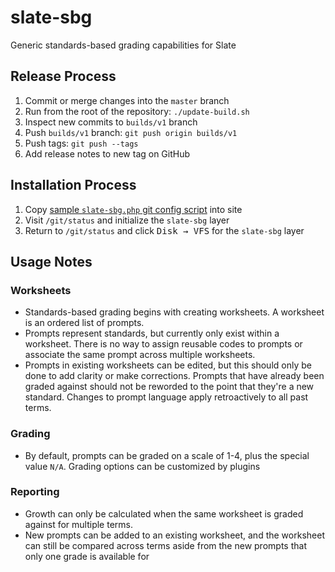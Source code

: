 # slate-sbg
Generic standards-based grading capabilities for Slate

## Release Process
1. Commit or merge changes into the `master` branch
2. Run from the root of the repository: `./update-build.sh`
3. Inspect new commits to `builds/v1` branch
4. Push `builds/v1` branch: `git push origin builds/v1`
5. Push tags: `git push --tags`
6. Add release notes to new tag on GitHub


## Installation Process
1. Copy [sample `slate-sbg.php` git config script](https://github.com/SlateFoundation/slate-sbg/blob/master/php-config/Git.config.d/slate-sbg.php) into site
2. Visit `/git/status` and initialize the `slate-sbg` layer
3. Return to `/git/status` and click <kbd>Disk → VFS</kbd> for the `slate-sbg` layer

## Usage Notes

### Worksheets
- Standards-based grading begins with creating worksheets. A worksheet is an ordered list of prompts.
- Prompts represent standards, but currently only exist within a worksheet. There is no way to assign reusable codes to prompts or associate the same prompt across multiple worksheets.
- Prompts in existing worksheets can be edited, but this should only be done to add clarity or make corrections. Prompts that have already been graded against should not be reworded to the point that they're a new standard. Changes to prompt language apply retroactively to all past terms.

### Grading
- By default, prompts can be graded on a scale of 1-4, plus the special value `N/A`. Grading options can be customized by plugins

### Reporting
- Growth can only be calculated when the same worksheet is graded against for multiple terms.
- New prompts can be added to an existing worksheet, and the worksheet can still be compared across terms aside from the new prompts that only one grade is available for
